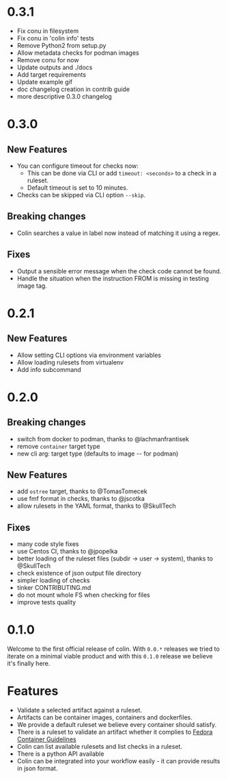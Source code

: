 # 0.3.1

* Fix conu in filesystem
* Fix conu in 'colin info' tests
* Remove Python2 from setup.py
* Allow metadata checks for podman images
* Remove conu for now
* Update outputs and ./docs
* Add target requirements
* Update example gif
* doc changelog creation in contrib guide
* more descriptive 0.3.0 changelog

# 0.3.0

## New Features

* You can configure timeout for checks now:
  * This can be done via CLI or add `timeout: <seconds>` to a check in a ruleset.
  * Default timeout is set to 10 minutes.
* Checks can be skipped via CLI option `--skip`.

## Breaking changes

* Colin searches a value in label now instead of matching it using a regex.

## Fixes

* Output a sensible error message when the check code cannot be found.
* Handle the situation when the instruction FROM is missing in testing image tag.


# 0.2.1

## New Features

* Allow setting CLI options via environment variables
* Allow loading rulesets from virtualenv
* Add info subcommand

# 0.2.0

## Breaking changes

* switch from docker to podman, thanks to @lachmanfrantisek
* remove `container` target type
* new cli arg: target type (defaults to image -- for podman)

## New Features

* add `ostree` target, thanks to @TomasTomecek
* use fmf format in checks, thanks to @jscotka
* allow rulesets in the YAML format, thanks to @SkullTech

## Fixes

* many code style fixes
* use Centos CI, thanks to @jpopelka
* better loading of the ruleset files (subdir -> user -> system), thanks to @SkullTech
* check existence of json output file directory
* simpler loading of checks
* tinker CONTRIBUTING.md
* do not mount whole FS when checking for files
* improve tests quality


# 0.1.0

Welcome to the first official release of colin. With `0.0.*` releases we tried to iterate on a minimal viable product and with this `0.1.0` release we believe it's finally here.

# Features

* Validate a selected artifact against a ruleset.
* Artifacts can be container images, containers and dockerfiles.
* We provide a default ruleset we believe every container should satisfy.
* There is a ruleset to validate an artifact whether it complies to [Fedora Container Guidelines](https://fedoraproject.org/wiki/Container:Guidelines)
* Colin can list available rulesets and list checks in a ruleset.
* There is a python API available
* Colin can be integrated into your workflow easily - it can provide results in json format.
